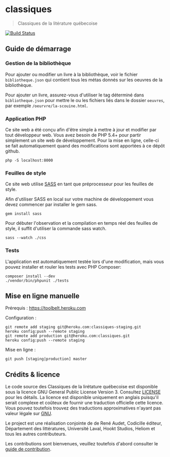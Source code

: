 # classiques

> Classiques de la litérature québecoise

[![Build Status](https://travis-ci.org/codicille/classiques.png?branch=master)](https://travis-ci.org/codicille/classiques)

## Guide de démarrage

### Gestion de la bibliothèque

Pour ajouter ou modifier un livre à la bibliothèque, voir le fichier `bibliotheque.json`
qui contient tous les métas donnés sur les oeuvres de la bibliothèque.

Pour ajouter un livre, assurez-vous d'utiliser le tag déterminé dans `bibliotheque.json`
pour mettre le ou les fichiers liés dans le dossier `oeuvres`, par exemple `/oeurvre/la-scouine.html`.

### Application PHP

Ce site web a été conçu afin d'être simple à mettre à jour et modifier par tout
développeur web. Vous avez besoin de PHP 5.4+ pour partir simplement un site web
de développement. Pour la mise en ligne, celle-ci se fait automatiquement quand
des modifications sont apportées à ce dépôt github.

    php -S localhost:8000

### Feuilles de style

Ce site web utilise [SASS](http://sass-lang.com/) en tant que préprocesseur pour les feuilles de style.

Afin d'utiliser SASS en local sur votre machine de développement vous devez commencer par installer le gem sass.

    gem install sass

Pour débuter l'observation et la compilation en temps réel des feuilles de style, il suffit d'utiliser la commande sass watch.

    sass --watch ./css

### Tests

L'application est automatiquement testée lors d'une modification, mais vous pouvez
installer et rouler les tests avec PHP Composer:

    composer install --dev
    ./vendor/bin/phpunit ./tests

## Mise en ligne manuelle

Prérequis : https://toolbelt.heroku.com

Configuration :

    git remote add staging git@heroku.com:classiques-staging.git
    heroku config:push --remote staging
    git remote add production git@heroku.com:classiques.git
    heroku config:push --remote staging

Mise en ligne :

    git push [staging|production] master

## Crédits & licence

Le code source des Classiques de la lirétature québecoise est disponible sous la
licence GNU General Public License Version 3. Consultez [LICENSE](LICENSE.md) pour
les détails. La licence est disponible uniquement en anglais puisqu'il serait
complexe et coûteux de fournir une traduction officielle cette licence. Vous
pouvez toutefois trouvez des traductions approximatives n'ayant pas valeur légale
sur [GNU](http://www.gnu.org/licenses/translations.html).

Le project est une réalisation conjointe de de René Audet, Codicille éditeur,
Département des littératures, Université Laval, Hookt Studios, Heliom
et tous les autres contributeurs.

Les contributions sont bienvenues, veuillez toutefois d'abord consulter le [guide de contribution](CONTRIBUTING.md).